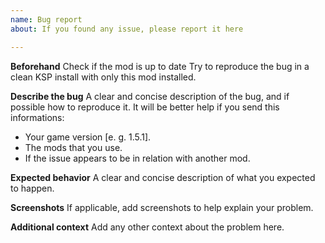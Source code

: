 ```yaml
---
name: Bug report
about: If you found any issue, please report it here

---
```


**Beforehand**
Check if the mod is up to date
Try to reproduce the bug in a clean KSP install with only this mod installed.

**Describe the bug**
A clear and concise description of the bug, and if possible how to reproduce it.
It will be better help if you send this informations:
- Your game version [e. g. 1.5.1].
- The mods that you use.
- If the issue appears to be in relation with another mod.

**Expected behavior**
A clear and concise description of what you expected to happen.

**Screenshots**
If applicable, add screenshots to help explain your problem.

**Additional context**
Add any other context about the problem here.
